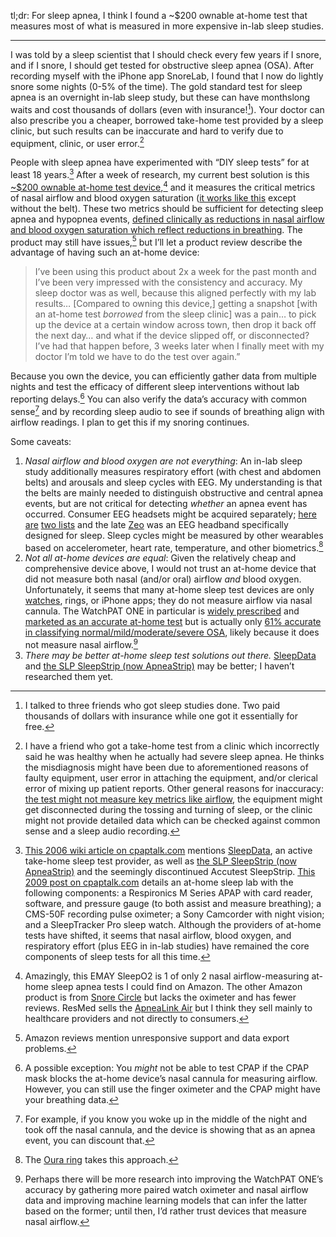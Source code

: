 tl;dr: For sleep apnea, I think I found a \~\$200 ownable at-home test
that measures most of what is measured in more expensive in-lab sleep
studies.

------------------------------------------------------------------------

I was told by a sleep scientist that I should check every few years if I
snore, and if I snore, I should get tested for obstructive sleep apnea
(OSA). After recording myself with the iPhone app SnoreLab, I found that
I now do lightly snore some nights (0-5% of the time). The gold standard
test for sleep apnea is an overnight in-lab sleep study, but these can
have monthslong waits and cost thousands of dollars (even with
insurance![^1]). Your doctor can also prescribe you a cheaper, borrowed
take-home test provided by a sleep clinic, but such results can be
inaccurate and hard to verify due to equipment, clinic, or user
error.[^2]

People with sleep apnea have experimented with “DIY sleep tests” for at
least 18 years.[^3] After a week of research, my current best solution
is this [\~\$200 ownable at-home test
device](https://www.amazon.com/EMAY-SleepO2-Pro-Overnight-Continuously/dp/B09JSRT4R8/),[^4]
and it measures the critical metrics of nasal airflow and blood oxygen
saturation ([it works like
this](https://www.youtube.com/watch?v=awa4z2fFn7A) except without the
belt). These two metrics should be sufficient for detecting sleep apnea
and hypopnea events, [defined clinically as reductions in nasal airflow
and blood oxygen saturation which reflect reductions in
breathing](https://drive.google.com/file/d/1k9OdsZzi5xs3SP5vxWp1Z34Rak90bZGt/view).
The product may still have issues,[^5] but I’ll let a product review
describe the advantage of having such an at-home device:

> I’ve been using this product about 2x a week for the past month and
> I’ve been very impressed with the consistency and accuracy. My sleep
> doctor was as well, because this aligned perfectly with my lab
> results… \[Compared to owning this device,\] getting a snapshot \[with
> an at-home test *borrowed* from the sleep clinic\] was a pain… to pick
> up the device at a certain window across town, then drop it back off
> the next day… and what if the device slipped off, or disconnected?
> I’ve had that happen before, 3 weeks later when I finally meet with my
> doctor I’m told we have to do the test over again.”

Because you own the device, you can efficiently gather data from
multiple nights and test the efficacy of different sleep interventions
without lab reporting delays.[^6] You can also verify the data’s
accuracy with common sense[^7] and by recording sleep audio to see if
sounds of breathing align with airflow readings. I plan to get this if
my snoring continues.

Some caveats:

1.  *Nasal airflow and blood oxygen are not everything*: An in-lab sleep
    study additionally measures respiratory effort (with chest and
    abdomen belts) and arousals and sleep cycles with EEG. My
    understanding is that the belts are mainly needed to distinguish
    obstructive and central apnea events, but are not critical for
    detecting *whether* an apnea event has occurred. Consumer EEG
    headsets might be acquired separately; [here
    are](https://www.frontiersin.org/articles/10.3389/fninf.2020.553352)
    [two lists](https://learn.neurotechedu.com/headsets/) and the late
    [Zeo](https://en.wikipedia.org/wiki/Zeo,_Inc.) was an EEG headband
    specifically designed for sleep. Sleep cycles might be measured by
    other wearables based on accelerometer, heart rate, temperature, and
    other biometrics.[^8]
2.  *Not all at-home devices are equal*: Given the relatively cheap and
    comprehensive device above, I would not trust an at-home device that
    did not measure both nasal (and/or oral) airflow *and* blood oxygen.
    Unfortunately, it seems that many at-home sleep test devices are
    only [watches](https://www.youtube.com/watch?v=PVyvWqhKArg), rings,
    or iPhone apps; they do not measure airflow via nasal cannula. The
    WatchPAT ONE in particular is [widely
    prescribed](https://www.ncbi.nlm.nih.gov/pmc/articles/PMC8883090/)
    and [marketed as an accurate at-home
    test](https://www.ncbi.nlm.nih.gov/pmc/articles/PMC7052958/) but is
    actually only [61% accurate in classifying
    normal/mild/moderate/severe
    OSA](https://www.ncbi.nlm.nih.gov/pmc/articles/PMC8883090/), likely
    because it does not measure nasal airflow.[^9]
3.  *There may be better at-home sleep test solutions out there.*
    [SleepData](https://www.sleepdata.com/) and [the SLP SleepStrip (now
    ApneaStrip)](https://sleepsense.com/shop/apneastrip/) may be better;
    I haven’t researched them yet.

[^1]: I talked to three friends who got sleep studies done. Two paid
    thousands of dollars with insurance while one got it essentially for
    free.

[^2]: I have a friend who got a take-home test from a clinic which
    incorrectly said he was healthy when he actually had severe sleep
    apnea. He thinks the misdiagnosis might have been due to
    aforementioned reasons of faulty equipment, user error in attaching
    the equipment, and/or clerical error of mixing up patient reports.
    Other general reasons for inaccuracy: [the test might not measure
    key metrics like
    airflow](https://www.ncbi.nlm.nih.gov/pmc/articles/PMC8883090/), the
    equipment might get disconnected during the tossing and turning of
    sleep, or the clinic might not provide detailed data which can be
    checked against common sense and a sleep audio recording.

[^3]: [This 2006 wiki article on
    cpaptalk.com](https://www.cpaptalk.com/wiki/index.php/Sleep_Study_Tests)
    mentions [SleepData](https://www.sleepdata.com/), an active
    take-home sleep test provider, as well as [the SLP SleepStrip (now
    ApneaStrip)](https://sleepsense.com/shop/apneastrip/) and the
    seemingly discontinued Accutest SleepStrip. [This 2009 post on
    cpaptalk.com](https://www.cpaptalk.com/viewtopic/t38597/Doityourself-sleep-study-components.html)
    details an at-home sleep lab with the following components: a
    Respironics M Series APAP with card reader, software, and pressure
    gauge (to both assist and measure breathing); a CMS-50F recording
    pulse oximeter; a Sony Camcorder with night vision; and a
    SleepTracker Pro sleep watch. Although the providers of at-home
    tests have shifted, it seems that nasal airflow, blood oxygen, and
    respiratory effort (plus EEG in in-lab studies) have remained the
    core components of sleep tests for all this time.

[^4]: Amazingly, this EMAY SleepO2 is 1 of only 2 nasal
    airflow-measuring at-home sleep apnea tests I could find on Amazon.
    The other Amazon product is from [Snore
    Circle](https://www.amazon.com/dp/B0C2TR5JTS) but lacks the oximeter
    and has fewer reviews. ResMed sells the [ApneaLink
    Air](https://www.resmed.com/en-us/healthcare-professional/products-and-support/home-sleep-testing/apnealink-air/)
    but I think they sell mainly to healthcare providers and not
    directly to consumers.

[^5]: Amazon reviews mention unresponsive support and data export
    problems.

[^6]: A possible exception: You *might* not be able to test CPAP if the
    CPAP mask blocks the at-home device’s nasal cannula for measuring
    airflow. However, you can still use the finger oximeter and the CPAP
    might have your breathing data.

[^7]: For example, if you know you woke up in the middle of the night
    and took off the nasal cannula, and the device is showing that as an
    apnea event, you can discount that.

[^8]: The [Oura
    ring](https://www.sciencedirect.com/science/article/pii/S1389945724000200)
    takes this approach.

[^9]: Perhaps there will be more research into improving the WatchPAT
    ONE’s accuracy by gathering more paired watch oximeter and nasal
    airflow data and improving machine learning models that can infer
    the latter based on the former; until then, I’d rather trust devices
    that measure nasal airflow.
